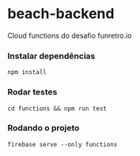 # beach-backend

Cloud functions do desafio funretro.io

### Instalar dependências
`npm install`

### Rodar testes
`cd functions && npm run test`

### Rodando o projeto
`firebase serve --only functions`
